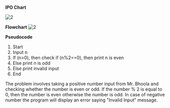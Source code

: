 **IPO Chart**

![2](https://github.com/user-attachments/assets/fe383842-2faa-43e4-98c7-c262efbacc9b)

**Flowchart**
![2](https://github.com/user-attachments/assets/81746a93-65e7-4400-90bb-bc7ad0cd2fcf)

**Pseudocode**
1.	Start 
2.	Input n
3.	If (n>0), then check
    if (n%2==0), then print n is even
4.	Else print n is odd
5.	Else print invalid input
6.	End

The problem involves taking a positive number input from Mr. Bhoola and checking whether the number is even or odd. If the number % 2 is equal to 0, then the number is even otherwise the number is odd. In case of negative number the program will display an error saying "Invalid Input" message.


